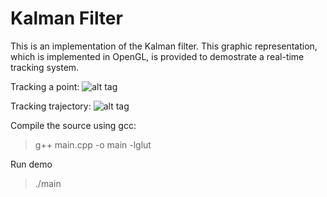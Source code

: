 Kalman Filter
===========
This is an implementation of the Kalman filter. This graphic representation, which is implemented in OpenGL, is provided to demostrate a real-time tracking system.

Tracking a point:
![alt tag](https://raw.githubusercontent.com/yanyanggithub/codesamples/gh-pages/images/tracking_point.gif)


Tracking trajectory:
![alt tag](https://raw.githubusercontent.com/yanyanggithub/codesamples/gh-pages/images/tracking_trajectory.gif)

Compile the source using gcc:
> g++ main.cpp -o main  -lglut

Run demo
> ./main

